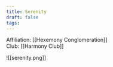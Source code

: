 ```yaml
---
title: Serenity
draft: false
tags:
---
```

Affiliation: [[Hexemony Conglomeration]]  
Club: [[Harmony Club]]

![[serenity.png]]